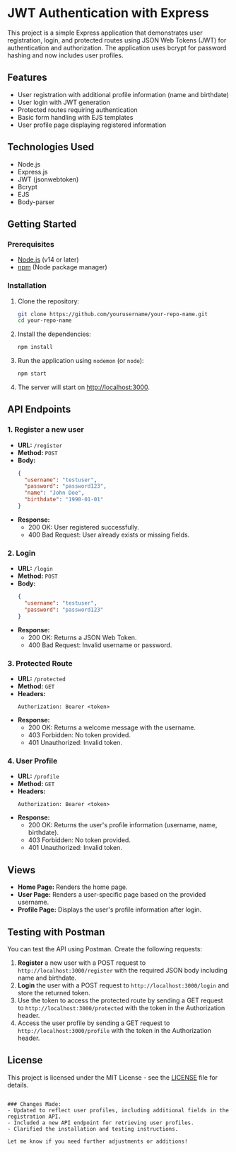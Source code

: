 # JWT Authentication with Express

This project is a simple Express application that demonstrates user registration, login, and protected routes using JSON Web Tokens (JWT) for authentication and authorization. The application uses bcrypt for password hashing and now includes user profiles.

## Features

- User registration with additional profile information (name and birthdate)
- User login with JWT generation
- Protected routes requiring authentication
- Basic form handling with EJS templates
- User profile page displaying registered information

## Technologies Used

- Node.js
- Express.js
- JWT (jsonwebtoken)
- Bcrypt
- EJS
- Body-parser

## Getting Started

### Prerequisites

- [Node.js](https://nodejs.org/) (v14 or later)
- [npm](https://www.npmjs.com/get-npm) (Node package manager)

### Installation

1. Clone the repository:

   ```bash
   git clone https://github.com/yourusername/your-repo-name.git
   cd your-repo-name
   ```

2. Install the dependencies:

   ```bash
   npm install
   ```

3. Run the application using `nodemon` (or `node`):

   ```bash
   npm start
   ```

4. The server will start on [http://localhost:3000](http://localhost:3000).

## API Endpoints

### 1. Register a new user

- **URL:** `/register`
- **Method:** `POST`
- **Body:**
  ```json
  {
    "username": "testuser",
    "password": "password123",
    "name": "John Doe",
    "birthdate": "1990-01-01"
  }
  ```
- **Response:** 
  - 200 OK: User registered successfully.
  - 400 Bad Request: User already exists or missing fields.

### 2. Login

- **URL:** `/login`
- **Method:** `POST`
- **Body:**
  ```json
  {
    "username": "testuser",
    "password": "password123"
  }
  ```
- **Response:** 
  - 200 OK: Returns a JSON Web Token.
  - 400 Bad Request: Invalid username or password.

### 3. Protected Route

- **URL:** `/protected`
- **Method:** `GET`
- **Headers:** 
  ```
  Authorization: Bearer <token>
  ```
- **Response:** 
  - 200 OK: Returns a welcome message with the username.
  - 403 Forbidden: No token provided.
  - 401 Unauthorized: Invalid token.

### 4. User Profile

- **URL:** `/profile`
- **Method:** `GET`
- **Headers:** 
  ```
  Authorization: Bearer <token>
  ```
- **Response:** 
  - 200 OK: Returns the user's profile information (username, name, birthdate).
  - 403 Forbidden: No token provided.
  - 401 Unauthorized: Invalid token.

## Views

- **Home Page:** Renders the home page.
- **User Page:** Renders a user-specific page based on the provided username.
- **Profile Page:** Displays the user's profile information after login.

## Testing with Postman

You can test the API using Postman. Create the following requests:

1. **Register** a new user with a POST request to `http://localhost:3000/register` with the required JSON body including name and birthdate.
2. **Login** the user with a POST request to `http://localhost:3000/login` and store the returned token.
3. Use the token to access the protected route by sending a GET request to `http://localhost:3000/protected` with the token in the Authorization header.
4. Access the user profile by sending a GET request to `http://localhost:3000/profile` with the token in the Authorization header.

## License

This project is licensed under the MIT License - see the [LICENSE](LICENSE) file for details.
```

### Changes Made:
- Updated to reflect user profiles, including additional fields in the registration API.
- Included a new API endpoint for retrieving user profiles.
- Clarified the installation and testing instructions.

Let me know if you need further adjustments or additions!